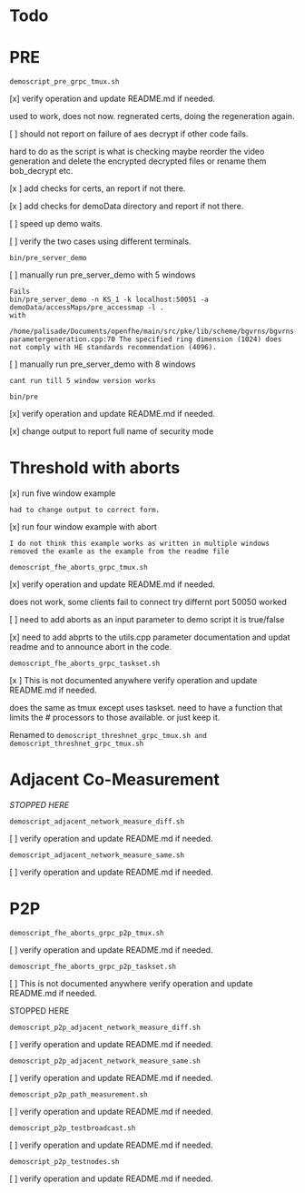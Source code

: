 Todo
=

PRE
=

`demoscript_pre_grpc_tmux.sh` 

[x] verify operation and update README.md if needed.

 used to work, does not now. regnerated certs, doing the regeneration again. 
 

[ ] should not report on failure of aes decrypt if other code fails. 

hard to do as the script is what is checking
maybe reorder the video generation and delete the encrypted decrypted files or rename them bob_decrypt etc. 


[x ] add checks for certs, an report if not there. 

[x ] add checks for demoData directory and report if not there. 

[ ] speed up demo waits.


[ ] verify the two cases using different terminals. 

`bin/pre_server_demo`

[ ] manually run pre_server_demo with 5 windows

    Fails 
	bin/pre_server_demo -n KS_1 -k localhost:50051 -a demoData/accessMaps/pre_accessmap -l .
	with 
	
	/home/palisade/Documents/openfhe/main/src/pke/lib/scheme/bgvrns/bgvrns-parametergeneration.cpp:70 The specified ring dimension (1024) does not comply with HE standards recommendation (4096).

[ ] manually run pre_server_demo with 8 windows

	cant run till 5 window version works

`bin/pre`

 [x] verify operation and update README.md if needed.
 
 [x] change output to report full name of security mode 
 
Threshold with aborts
=
 
[x] run five window example

    had to change output to correct form. 

[x] run four window example with abort 

    I do not think this example works as written in multiple windows 
	removed the examle as the example from the readme file
 
 
 `demoscript_fhe_aborts_grpc_tmux.sh`

[x] verify operation and update README.md if needed.

does not work, some clients fail to connect try differnt port 50050 worked

[ ] need to add aborts as an input parameter to demo script it is true/false

[x] need to add abprts to the utils.cpp parameter documentation and updat readme and to announce abort in the code. 

`demoscript_fhe_aborts_grpc_taskset.sh`

[x ] This is not documented anywhere verify operation and update README.md if needed.

does the same as tmux except uses taskset. need to have a function
that limits the # processors to those available.  or just keep it.
	
Renamed to `demoscript_threshnet_grpc_tmux.sh and demoscript_threshnet_grpc_tmux.sh`

Adjacent Co-Measurement
===

*STOPPED HERE*

`demoscript_adjacent_network_measure_diff.sh`

[ ] verify operation and update README.md if needed.

`demoscript_adjacent_network_measure_same.sh`

[ ] verify operation and update README.md if needed.

P2P
=

`demoscript_fhe_aborts_grpc_p2p_tmux.sh`

[ ] verify operation and update README.md if needed.


`demoscript_fhe_aborts_grpc_p2p_taskset.sh`

[ ] This is not documented anywhere verify operation and update README.md if needed.


STOPPED HERE


`demoscript_p2p_adjacent_network_measure_diff.sh`

[ ] verify operation and update README.md if needed.

`demoscript_p2p_adjacent_network_measure_same.sh`

[ ] verify operation and update README.md if needed.


`demoscript_p2p_path_measurement.sh`

[ ] verify operation and update README.md if needed.


`demoscript_p2p_testbroadcast.sh`

[ ] verify operation and update README.md if needed.


`demoscript_p2p_testnodes.sh`

[ ] verify operation and update README.md if needed.
